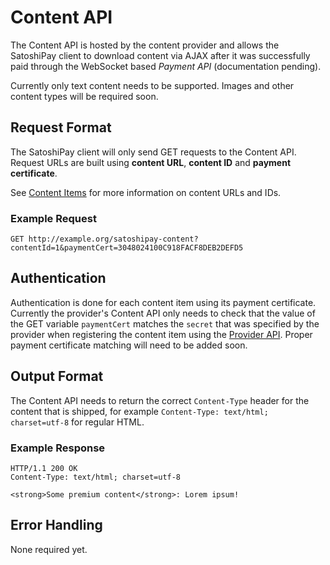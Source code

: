 # Content API

The Content API is hosted by the content provider and allows the SatoshiPay client to download content via AJAX after it was successfully paid through the WebSocket based *Payment API* (documentation pending).

Currently only text content needs to be supported. Images and other content types will be required soon.

## Request Format

The SatoshiPay client will only send GET requests to the Content API. Request URLs are built using **content URL**, **content ID** and **payment certificate**.

See [Content Items](README_CONTENT_ITEMS.md) for more information on content URLs and IDs.

### Example Request

    GET http://example.org/satoshipay-content?contentId=1&paymentCert=3048024100C918FACF8DEB2DEFD5

## Authentication

Authentication is done for each content item using its payment certificate. Currently the provider's Content API only needs to check that the value of the GET variable `paymentCert` matches the `secret` that was specified by the provider when registering the content item using the [Provider API](README.md). Proper payment certificate matching will need to be added soon.

## Output Format

The Content API needs to return the correct `Content-Type` header for the content that is shipped, for example `Content-Type: text/html; charset=utf-8` for regular HTML.

### Example Response

    HTTP/1.1 200 OK
    Content-Type: text/html; charset=utf-8

    <strong>Some premium content</strong>: Lorem ipsum!

## Error Handling

None required yet.
